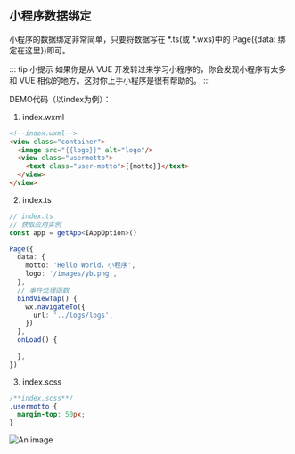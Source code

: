 ## 小程序数据绑定

小程序的数据绑定非常简单，只要将数据写在 *.ts(或 *.wxs)中的 Page({data: 绑定在这里})即可。

::: tip 小提示
如果你是从 VUE 开发转过来学习小程序的，你会发现小程序有太多和 VUE 相似的地方。这对你上手小程序是很有帮助的。
:::

DEMO代码（以index为例）：
1. index.wxml
```html
<!--index.wxml-->
<view class="container">
  <image src="{{logo}}" alt="logo"/>
  <view class="usermotto">
    <text class="user-motto">{{motto}}</text>
  </view>
</view>
```

2. index.ts
```ts
// index.ts
// 获取应用实例
const app = getApp<IAppOption>()

Page({
  data: {
    motto: 'Hello World，小程序',
    logo: '/images/yb.png',
  },
  // 事件处理函数
  bindViewTap() {
    wx.navigateTo({
      url: '../logs/logs',
    })
  },
  onLoad() {
   
  },
})
```

3. index.scss
```scss
/**index.scss**/
.usermotto {
  margin-top: 50px;
}
```

![An image](~@/mp/mp_data.png)